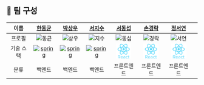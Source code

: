 
## 📌 팀 구성

|이름 | [한동균]()| [박상우]() | [서지수](https://github.com/sangwu722) | [서동섭](https://github.com/dongsubnambuk) | [손경락](https://github.com/ganglike248) | [정서연](https://github.com/syn388) |  |
| :-: | :-: | :-: | :-: | :-: | :-: | :-: | :-: |
|프로필 | ![동균]() | ![상우]() | ![지수]() | ![동섭](https://avatars.githubusercontent.com/u/105368619?v=40559e2f4-9356-4df9-b373-a06030bc0abb) | ![경락](https://d33wubrfki0l68.cloudfront.net/30ec868bad6ec1e7684bedff9e18587df4c57ffa/d906d/assets/images/feed_image/feed_2/feed_2-1.jpg) | ![서연](https://encrypted-tbn2.gstatic.com/images?q=tbn:ANd9GcR43wdFc_ddXcYnbm6ZGkzzNByJkDu9KJdkBfhT8RExxx5oFYQW) | 
|기술 스택 |  <a href="https://spring.io/" target="_blank" rel="noreferrer"> <img src="https://www.vectorlogo.zone/logos/springio/springio-icon.svg" alt="spring" width="40" height="40"/> </a> | <a href="https://spring.io/" target="_blank" rel="noreferrer"> <img src="https://www.vectorlogo.zone/logos/springio/springio-icon.svg" alt="spring" width="40" height="40"/> </a>|  <a href="https://spring.io/" target="_blank" rel="noreferrer"> <img src="https://www.vectorlogo.zone/logos/springio/springio-icon.svg" alt="spring" width="40" height="40"/> </a> | <a href="https://reactjs.org/" target="_blank" rel="noreferrer"> <img src="https://raw.githubusercontent.com/devicons/devicon/master/icons/react/react-original-wordmark.svg" alt="react" width="40" height="40"/> </a> | <a href="https://reactjs.org/" target="_blank" rel="noreferrer"> <img src="https://raw.githubusercontent.com/devicons/devicon/master/icons/react/react-original-wordmark.svg" alt="react" width="40" height="40"/> </a>| <a href="https://reactjs.org/" target="_blank" rel="noreferrer"> <img src="https://raw.githubusercontent.com/devicons/devicon/master/icons/react/react-original-wordmark.svg" alt="react" width="40" height="40"/> </a>
|분류 | 백엔드| 백엔드| 백엔드| 프론트엔드| 프론트엔드| 프론트엔드|